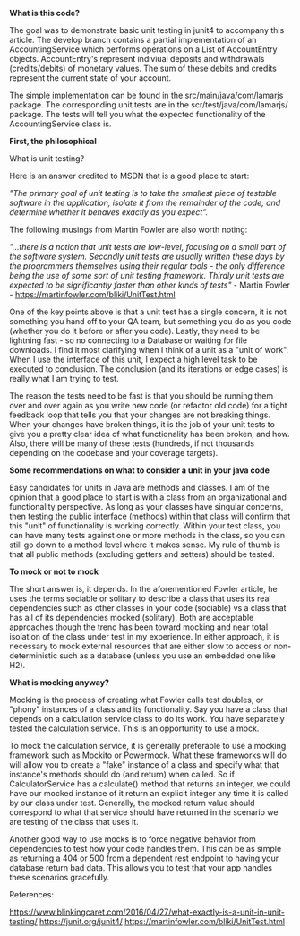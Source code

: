 **What is this code?**

The goal was to demonstrate basic unit testing in junit4 to accompany this article. The develop branch contains a partial implementation of an AccountingService which performs operations on a List of AccountEntry objects. AccountEntry's represent indiviual deposits and withdrawals (credits/debits) of monetary values. The sum of these debits and credits represent the current state of your account.

The simple  implementation can be found in the src/main/java/com/lamarjs package. The corresponding unit tests are in the scr/test/java/com/lamarjs/ package. The tests will tell you what the expected functionality of the AccountingService class is.


**First, the philosophical**

What is unit testing?

Here is an answer credited to MSDN that is a good place to start:

_"The primary goal of unit testing is to take the smallest piece of testable software in the application, isolate it
from the remainder of the code, and determine whether it behaves exactly as you expect"._

The following musings from Martin Fowler are also worth noting:

_"...there is a notion that unit tests are low-level, focusing on a small part of the software system.
Secondly unit tests are usually written these days by the programmers themselves using their regular tools -
the only difference being the use of some sort of unit testing framework. Thirdly unit tests are expected to be
significantly faster than other kinds of tests"_ - Martin Fowler - https://martinfowler.com/bliki/UnitTest.html

One of the key points above is that a unit test has a single concern, it is not something you hand off to your QA team,
but something you do as you code (whether you do it before or after you code). Lastly, they need to be lightning fast -
so no connecting to a Database or waiting for file downloads. I find it most clarifying when I think of a unit as a
"unit of work". When I use the interface of this unit, I expect a high level task to be executed to conclusion. The
conclusion (and its iterations or edge cases) is really what I am trying to test.

The reason the tests need to be fast is that you should be running them over and over again as you write new code
(or refactor old code) for a tight feedback loop that tells you that your changes are not breaking things. When your
changes have broken things, it is the job of your unit tests to give you a pretty clear idea of what functionality has
been broken, and how. Also, there will be many of these tests (hundreds, if not thousands depending on the codebase and
your coverage targets).

**Some recommendations on what to consider a unit in your java code**

Easy candidates for units in Java are methods and classes. I am of the opinion that a good place to start is with a
class from an organizational and functionality perspective. As long as your classes have singular concerns, then testing
the public interface (methods) within that class will confirm that this "unit" of functionality is working correctly.
Within your test class, you can have many tests against one or more methods in the class, so you can still go down to a
method level where it makes sense. My rule of thumb is that all public methods (excluding getters and setters) should be
tested.

**To mock or not to mock**

The short answer is, it depends. In the aforementioned Fowler article, he uses the terms sociable or solitary to
describe a class that uses its real dependencies such as other classes in your code (sociable) vs a class that has all
of its dependencies mocked (solitary). Both are acceptable approaches though the trend has been toward mocking and
near total isolation of the class under test in my experience. In either approach, it is necessary to mock external
resources that are either slow to access or non-deterministic such as a database (unless you use an embedded one like H2).

**What is mocking anyway?**

Mocking is the process of creating what Fowler calls test doubles, or "phony" instances of a class and its
functionality. Say you have a class that depends on a calculation service class to do its work. You have separately
tested the calculation service. This is an opportunity to use a mock.

To mock the calculation service, it is generally preferable to use a mocking framework such as Mockito or Powermock.
What these frameworks will do will allow you to create a "fake" instance of a class and specify what that instance's
methods should do (and return) when called. So if CalculatorService has a calculate()  method that returns an integer,
we could have our mocked instance of it return an explicit integer any time it is called by our class under test.
Generally, the mocked return value should correspond to what that service should have returned in the scenario we are
testing of the class that uses it.

Another good way to use mocks is to force negative behavior from dependencies to test how your code handles them. This can be as simple as returning a 404 or 500 from a dependent rest endpoint to having your database return bad data. This allows you to test that your app handles these scenarios gracefully.

References:

https://www.blinkingcaret.com/2016/04/27/what-exactly-is-a-unit-in-unit-testing/
https://junit.org/junit4/
https://martinfowler.com/bliki/UnitTest.html
